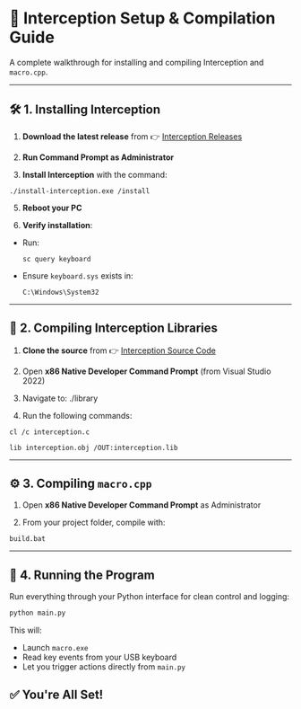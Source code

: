 # 🎯 Interception Setup & Compilation Guide

A complete walkthrough for installing and compiling Interception and `macro.cpp`.

---

## 🛠️ 1. Installing Interception

1. **Download the latest release** from 👉 [Interception Releases](https://github.com/oblitum/Interception/releases)

2. **Run Command Prompt as Administrator**

4. **Install Interception** with the command:  
```
./install-interception.exe /install
```

5. **Reboot your PC**

6. **Verify installation**:
- Run:
  ```
  sc query keyboard
  ```
- Ensure `keyboard.sys` exists in:
  ```
  C:\Windows\System32
  ```

---

## 🧱 2. Compiling Interception Libraries

1. **Clone the source** from 👉 [Interception Source Code](https://github.com/oblitum/Interception/tree/master)

2. Open **x86 Native Developer Command Prompt** (from Visual Studio 2022)

3. Navigate to: ./library

4. Run the following commands:
```
cl /c interception.c
```
```
lib interception.obj /OUT:interception.lib
```

---

## ⚙️ 3. Compiling `macro.cpp`

1. Open **x86 Native Developer Command Prompt** as Administrator

2. From your project folder, compile with:
```
build.bat
```

---

## 🧠 4. Running the Program

Run everything through your Python interface for clean control and logging:

```bash
python main.py
```

This will:

- Launch `macro.exe`
- Read key events from your USB keyboard
- Let you trigger actions directly from `main.py`


## ✅ You're All Set!



